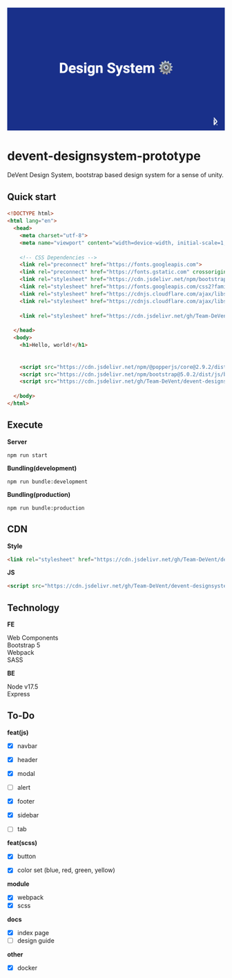 ![ds](./head.png)

# devent-designsystem-prototype
DeVent Design System, bootstrap based design system for a sense of unity.


## Quick start

```html
<!DOCTYPE html>
<html lang="en">
  <head>
    <meta charset="utf-8">
    <meta name="viewport" content="width=device-width, initial-scale=1, shrink-to-fit=no">

    <!-- CSS Dependencies -->
    <link rel="preconnect" href="https://fonts.googleapis.com"> 
    <link rel="preconnect" href="https://fonts.gstatic.com" crossorigin> 
    <link rel="stylesheet" href="https://cdn.jsdelivr.net/npm/bootstrap@5.0.2/dist/css/bootstrap.min.css" integrity="sha384-EVSTQN3/azprG1Anm3QDgpJLIm9Nao0Yz1ztcQTwFspd3yD65VohhpuuCOmLASjC" crossorigin="anonymous">
    <link rel="stylesheet" href="https://fonts.googleapis.com/css2?family=Noto+Sans+KR:wght@400;500;700&display=swap">
    <link rel="stylesheet" href="https://cdnjs.cloudflare.com/ajax/libs/font-awesome/5.8.2/css/all.min.css"/>
    <link rel="stylesheet" href="https://cdnjs.cloudflare.com/ajax/libs/rainbow/1.2.0/themes/github.min.css" integrity="sha512-dqCmbGxLwDqQYmI+Dr0LAWG21trYGnqIaw+yuyfmLXTmb8tiZyvOeqQqmJbZWv7UpzUeRV9Zj6QTKMw4eMSiHw==" crossorigin="anonymous" referrerpolicy="no-referrer" />

    <link rel="stylesheet" href="https://cdn.jsdelivr.net/gh/Team-DeVent/devent-designsystem/dist/style.css"/>

  </head>
  <body>
    <h1>Hello, world!</h1>


    <script src="https://cdn.jsdelivr.net/npm/@popperjs/core@2.9.2/dist/umd/popper.min.js" integrity="sha384-IQsoLXl5PILFhosVNubq5LC7Qb9DXgDA9i+tQ8Zj3iwWAwPtgFTxbJ8NT4GN1R8p" crossorigin="anonymous"></script>
    <script src="https://cdn.jsdelivr.net/npm/bootstrap@5.0.2/dist/js/bootstrap.min.js" integrity="sha384-cVKIPhGWiC2Al4u+LWgxfKTRIcfu0JTxR+EQDz/bgldoEyl4H0zUF0QKbrJ0EcQF" crossorigin="anonymous"></script>
    <script src="https://cdn.jsdelivr.net/gh/Team-DeVent/devent-designsystem/dist/main.js"></script>

  </body>
</html>
```

## Execute

**Server**

```
npm run start
```

**Bundling(development)**

```
npm run bundle:development
```

**Bundling(production)**

```
npm run bundle:production
```

## CDN

**Style**

```html
<link rel="stylesheet" href="https://cdn.jsdelivr.net/gh/Team-DeVent/devent-designsystem/dist/style.css"/>
```

**JS**

```html
<script src="https://cdn.jsdelivr.net/gh/Team-DeVent/devent-designsystem/dist/main.js"></script>
```


## Technology

**FE**

Web Components  
Bootstrap 5  
Webpack  
SASS  


**BE**

Node v17.5  
Express  


## To-Do

**feat(js)**

* [x] navbar
* [x] header
* [x] modal
* [ ] alert
* [x] footer
* [x] sidebar
* [ ] tab


**feat(scss)**

* [x] button
* [x] color set (blue, red, green, yellow)


**module**

* [x] webpack
* [x] scss

**docs**

* [x] index page
* [ ] design guide

**other**

* [x] docker 